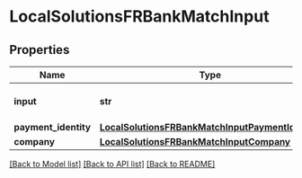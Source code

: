 # LocalSolutionsFRBankMatchInput

## Properties
Name | Type | Description | Notes
------------ | ------------- | ------------- | -------------
**input** | **str** | The input data identifier. | [optional] 
**payment_identity** | [**LocalSolutionsFRBankMatchInputPaymentIdentity**](LocalSolutionsFRBankMatchInputPaymentIdentity.md) |  | [optional] 
**company** | [**LocalSolutionsFRBankMatchInputCompany**](LocalSolutionsFRBankMatchInputCompany.md) |  | [optional] 

[[Back to Model list]](../README.md#documentation-for-models) [[Back to API list]](../README.md#documentation-for-api-endpoints) [[Back to README]](../README.md)

